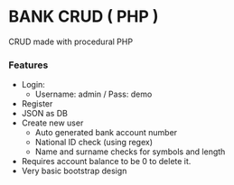 # BANK CRUD ( PHP )

CRUD made with procedural PHP

### Features
* Login:
    * Username: admin / Pass: demo
* Register
* JSON as DB
* Create new user
    * Auto generated bank account number
    * National ID check (using regex)
    * Name and surname checks for symbols and length
* Requires account balance to be 0 to delete it.
* Very basic bootstrap design
